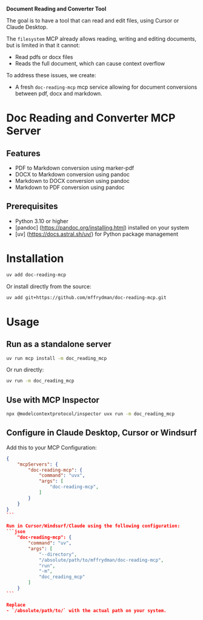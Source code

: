 **Document Reading and Converter Tool**

The goal is to have a tool that can read and edit files, using Cursor or Claude Desktop.

The `filesystem` MCP already allows reading, writing and editing documents, but is limited in that it cannot:

- Read pdfs or docx files
- Reads the full document, which can cause context overflow

To address these issues, we create:

- A fresh `doc-reading-mcp` mcp service allowing for document conversions between pdf, docx and markdown.


# Doc Reading and Converter MCP Server

## Features

- PDF to Markdown conversion using marker-pdf
- DOCX to Markdown conversion using pandoc
- Markdown to DOCX conversion using pandoc
- Markdown to PDF conversion using pandoc

## Prerequisites

- Python 3.10 or higher
- [pandoc] (https://pandoc.org/installing.html) installed on your system
- [uv] (https://docs.astral.sh/uv/) for Python package management 

# Installation

```bash
uv add doc-reading-mcp
```

Or install directly from the source:

```bash
uv add git+https://github.com/mffrydman/doc-reading-mcp.git
```

# Usage

## Run as a standalone server

```bash
uv run mcp install -m doc_reading_mcp
```

Or run directly:

```bash
uv run -m doc_reading_mcp
```

## Use with MCP Inspector

```bash
npx @modelcontextprotocol/inspector uvx run -m doc_reading_mcp
```

## Configure in Claude Desktop, Cursor or Windsurf

Add this to your MCP Configuration:

````json
{
    "mcpServers": {
        "doc-reading-mcp": {
            "command": "uvx",
            "args": [
                "doc-reading-mcp",
            ]
        }
    }
}
```

Run in Cursor/Windsurf/Claude using the following configuration:
```json
    "doc-reading-mcp": {
        "command": "uv",
        "args": [
            "--directory",
            "/absolute/path/to/mffrydman/doc-reading-mcp",
            "run",
            "-m",
            "doc_reading_mcp"
        ]
    }
```

Replace
- `/absolute/path/to/` with the actual path on your system.